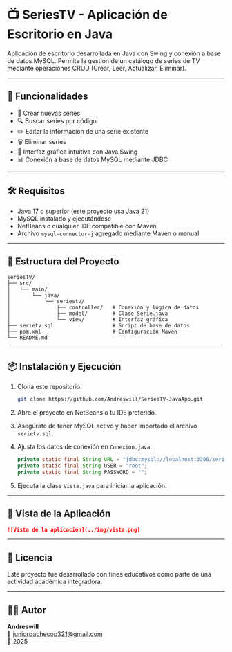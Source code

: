 # 📺 SeriesTV - Aplicación de Escritorio en Java

Aplicación de escritorio desarrollada en Java con Swing y conexión a base de datos MySQL. Permite la gestión de un catálogo de series de TV mediante operaciones CRUD (Crear, Leer, Actualizar, Eliminar).

---

## 🚀 Funcionalidades

- 📄 Crear nuevas series
- 🔍 Buscar series por código
- ✏️ Editar la información de una serie existente
- 🗑️ Eliminar series
- 🎨 Interfaz gráfica intuitiva con Java Swing
- 📊 Conexión a base de datos MySQL mediante JDBC

---

## 🛠️ Requisitos

- Java 17 o superior (este proyecto usa Java 21)
- MySQL instalado y ejecutándose
- NetBeans o cualquier IDE compatible con Maven
- Archivo `mysql-connector-j` agregado mediante Maven o manual

---

## 🧱 Estructura del Proyecto

```
seriesTV/
├── src/
│   └── main/
│       └── java/
│           └── seriestv/
│               ├── controller/   # Conexión y lógica de datos
│               ├── model/        # Clase Serie.java
│               └── view/         # Interfaz gráfica
├── serietv.sql                   # Script de base de datos
├── pom.xml                       # Configuración Maven
└── README.md
```

---

## 📦 Instalación y Ejecución

1. Clona este repositorio:
   ```bash
   git clone https://github.com/Andreswill/SeriesTV-JavaApp.git
   ```

2. Abre el proyecto en NetBeans o tu IDE preferido.

3. Asegúrate de tener MySQL activo y haber importado el archivo `serietv.sql`.

4. Ajusta los datos de conexión en `Conexion.java`:
   ```java
   private static final String URL = "jdbc:mysql://localhost:3306/serietv";
   private static final String USER = "root";
   private static final String PASSWORD = "";
   ```

5. Ejecuta la clase `Vista.java` para iniciar la aplicación.

---

## 🧪 Vista de la Aplicación


```markdown
![Vista de la aplicación](../img/vista.png)
```

---

## 📄 Licencia

Este proyecto fue desarrollado con fines educativos como parte de una actividad académica integradora.

---

## 👨‍💻 Autor

**Andreswill**  
📧 juniorpachecop321@gmail.com  
📆 2025

